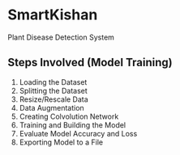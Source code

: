# SmartKishan
Plant Disease Detection System


## Steps Involved (Model Training)
1. Loading the Dataset
2. Splitting the Dataset
3. Resize/Rescale Data
4. Data Augmentation
5. Creating Colvolution Network
6. Training and Building the Model
7. Evaluate Model Accuracy and Loss
8. Exporting Model to a File
